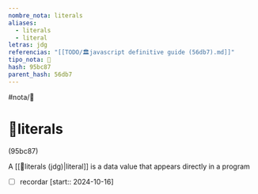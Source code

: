 ```yaml
---
nombre_nota: literals
aliases:
  - literals
  - literal
letras: jdg
referencias: "[[TODO/🏛️javascript definitive guide (56db7).md]]"
tipo_nota: 📑
hash: 95bc87
parent_hash: 56db7
---
```


#nota/📑

# 📑literals
<div class="hash">(95bc87)</div>


A [[📑literals (jdg)|literal]] is a data value that appears directly in a program




- [ ] recordar  [start:: 2024-10-16]
